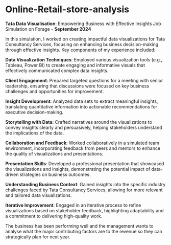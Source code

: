 # Online-Retail-store-analysis
 
**Tata Data Visualisation**: Empowering Business with Effective Insights Job
Simulation on Forage - **September 2024**

In this simulation, I worked on creating impactful data visualizations for Tata Consultancy Services, focusing on enhancing business decision-making through effective insights. Key components of my experience included:

**Data Visualization Techniques**: Employed various visualization tools (e.g., Tableau, Power BI) to create engaging and informative visuals that effectively communicated complex data insights.

**Client Engagement**: Prepared targeted questions for a meeting with senior leadership, ensuring that discussions were focused on key business challenges and opportunities for improvement.

**Insight Development**: Analyzed data sets to extract meaningful insights, translating quantitative information into actionable recommendations for executive decision-making.

**Storytelling with Data**: Crafted narratives around the visualizations to convey insights clearly and persuasively, helping stakeholders understand the implications of the data.

**Collaboration and Feedback**: Worked collaboratively in a simulated team environment, incorporating feedback from peers and mentors to enhance the quality of visualizations and presentations.

**Presentation Skills**: Developed a professional presentation that showcased the visualizations and insights, demonstrating the potential impact of data-driven strategies on business outcomes.

**Understanding Business Context**: Gained insights into the specific industry challenges faced by Tata Consultancy Services, allowing for more relevant and tailored data visualizations.

**Iterative Improvement**: Engaged in an iterative process to refine visualizations based on stakeholder feedback, highlighting adaptability and a commitment to delivering high-quality work.


The business has been performing well and the management wants to analyse what the major contributing factors are to the revenue so they can strategically plan for next year.
